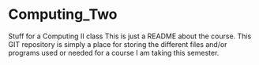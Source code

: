# Computing_Two
Stuff for a Computing II class
This is just a README about the course. This GIT repository is simply a place for storing the different files and/or programs used or needed for a course I am taking this semester.
